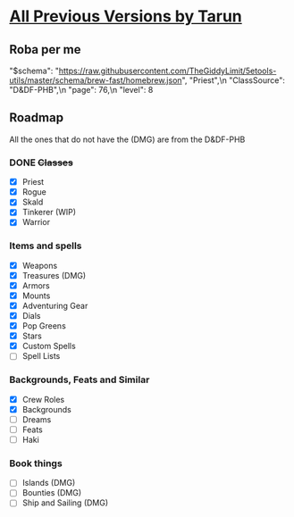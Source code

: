 # [All Previous Versions by Tarun](https://github.com/Bourbon8464/One-Piece-Themed-DnD)

## Roba per me

"$schema": "https://raw.githubusercontent.com/TheGiddyLimit/5etools-utils/master/schema/brew-fast/homebrew.json",
"Priest",\n   "ClassSource": "D&DF-PHB",\n   "page": 76,\n   "level": 8

## Roadmap

All the ones that do not have the (DMG) are from the D&DF-PHB

### DONE  ~~Classes~~

- [x] Priest
- [x] Rogue
- [x] Skald
- [x] Tinkerer (WIP)
- [x] Warrior

### Items and spells

- [x] Weapons
- [x] Treasures        (DMG)
- [x] Armors
- [x] Mounts
- [x] Adventuring Gear
- [x] Dials
- [X] Pop Greens
- [x] Stars
- [X] Custom Spells
- [ ] Spell Lists

### Backgrounds, Feats and Similar

- [x] Crew Roles
- [x] Backgrounds
- [ ] Dreams
- [ ] Feats
- [ ] Haki

### Book things

- [ ] Islands        (DMG)
- [ ] Bounties       (DMG)
- [ ] Ship and Sailing        (DMG)
